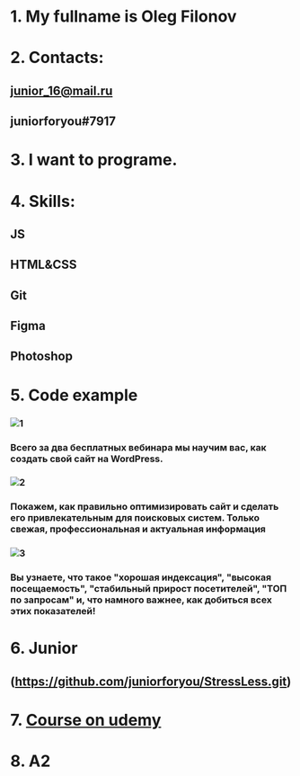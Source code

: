 # 1. My fullname is Oleg Filonov
# 2. Contacts:
## junior_16@mail.ru
## juniorforyou#7917
# 3. I want to programe.
# 4. Skills:
## JS
## HTML&CSS
## Git
## Figma
## Photoshop
# 5. Code example
### <div class="waiting_wrapper">
###                <div class="waiting_item">
###                    <img src="icons/description/attendance.jpg" alt="1" class="waiting_img">
###                    <div class="waiting_descr">Всего за два бесплатных вебинара мы научим вас, как создать свой сайт на WordPress.</div>
###                </div>
###                <div class="waiting_item">
###                    <img src="icons/description/free.jpg" alt="2" class="waiting_img">
###                    <div class="waiting_descr">Покажем, как правильно оптимизировать сайт и сделать его привлекательным для поисковых систем. Только свежая, профессиональная и актуальная информация</div>
###                </div>
###                <div class="waiting_item">
###                    <img src="icons/description/optimization.jpg" alt="3" class="waiting_img">
###                    <div class="waiting_descr">Вы узнаете, что такое "хорошая индексация", "высокая посещаемость", "стабильный прирост посетителей", "ТОП по запросам" и, что намного важнее, как добиться всех этих показателей!</div>
###                </div>
# 6. Junior
## (https://github.com/juniorforyou/StressLess.git)
# 7. [Course on udemy](https://www.udemy.com/course/web_developer/)
# 8. A2 
